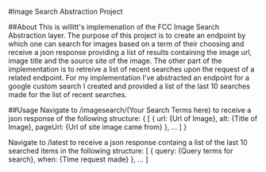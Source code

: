 #Image Search Abstraction Project

##About
This is willitt's implemenation of the FCC Image Search Abstraction layer. The purpose of this project is to create an endpoint by which one can search for images based on a term of their choosing and receive a json response providing a list of results containing the image url, image title and the source site of the image. The other part of the implementation is to retreive a list of recent searches upon the request of a related endpoint. For my implementation I've abstracted an endpoint for a google custom search I created and provided a list of the last 10 searches made for the list of recent searches.

##Usage
Navigate to /imagesearch/(Your Search Terms here) to receive a json response of the following structure:
{
[
{
url: {Url of Image},
alt: {Title of Image},
pageUrl: {Url of site image came from}
},
...
]
}

Navigate to /latest to receive a json response containg a list of the last 10 searched items in the following structure:
[
{
query: {Query terms for search},
when: {Time request made}
},
...
]